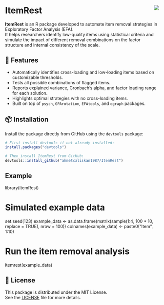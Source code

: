 
# ItemRest <img src="https://img.shields.io/badge/status-active-brightgreen" align="right" />

**ItemRest** is an R package developed to automate item removal
strategies in Exploratory Factor Analysis (EFA).  
It helps researchers identify low-quality items using statistical
criteria and simulate the impact of different removal combinations on
the factor structure and internal consistency of the scale.

## 🔧 Features

- Automatically identifies cross-loading and low-loading items based on
  customizable thresholds.
- Tests all possible combinations of flagged items.
- Reports explained variance, Cronbach’s alpha, and factor loading range
  for each solution.
- Highlights optimal strategies with no cross-loading items.
- Built on top of `psych`, `GPArotation`, `EFAtools`, and `qgraph`
  packages.

## 📦 Installation

Install the package directly from GitHub using the `devtools` package:

``` r
# First install devtools if not already installed:
install.packages("devtools")

# Then install ItemRest from GitHub:
devtools::install_github("ahmetcaliskan1987/ItemRest")
```

## Example

library(ItemRest)

# Simulated example data

set.seed(123) example_data \<- as.data.frame(matrix(sample(1:4, 100 \*
10, replace = TRUE), nrow = 100)) colnames(example_data) \<-
paste0(“Item”, 1:10)

# Run the item removal analysis

itemrest(example_data)

## 📄 License

This package is distributed under the MIT License.  
See the [LICENSE](LICENSE) file for more details.
